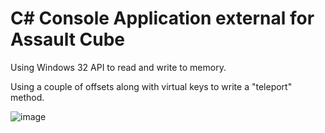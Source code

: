 # C# Console Application external for Assault Cube

Using Windows 32 API to read and write to memory.

Using a couple of offsets along with virtual keys to write a "teleport" method.

![image](https://github.com/xGrimy/AConsole/assets/105457539/4611d4f5-b75f-40a6-a279-97de8ff62bad)

